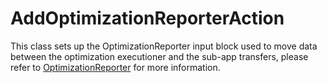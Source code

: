 # AddOptimizationReporterAction

This class sets up the OptimizationReporter input block used to move data between the optimization executioner and the sub-app transfers, please refer to
[OptimizationReporter](/OptimizationReporter/index.md) for more information.
